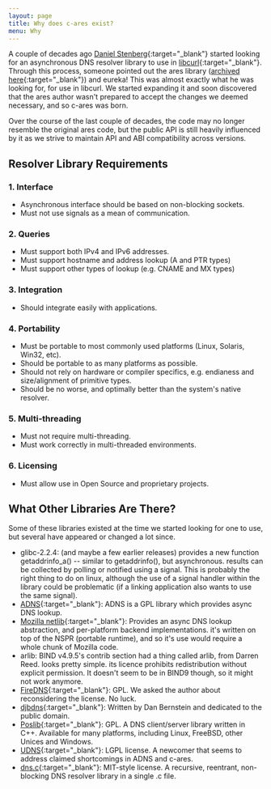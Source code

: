 ```yaml
---
layout: page
title: Why does c-ares exist?
menu: Why
---
```


A couple of decades ago [Daniel Stenberg](https://daniel.haxx.se/){:target="_blank"}
started looking for an asynchronous DNS resolver library to use in
[libcurl](https://curl.se/libcurl/){:target="_blank"}. Through this process,
someone pointed out the ares library
([archived here](https://github.com/mit-athena/libares/){:target="_blank"})
and eureka! This was almost exactly what he was looking for, for use in
libcurl. We started expanding it and soon discovered that the ares author wasn't
prepared to accept the changes we deemed necessary, and so c-ares was born.

Over the course of the last couple of decades, the code may no longer resemble
the original ares code, but the public API is still heavily influenced by it
as we strive to maintain API and ABI compatibility across versions.

## Resolver Library Requirements

### 1. Interface
 - Asynchronous interface should be based on non-blocking sockets.
 - Must not use signals as a mean of communication.

### 2. Queries
- Must support both IPv4 and IPv6 addresses.
- Must support hostname and address lookup (A and PTR types)
- Must support other types of lookup (e.g. CNAME and MX types)

### 3. Integration
- Should integrate easily with applications.

### 4. Portability
- Must be portable to most commonly used platforms (Linux, Solaris, Win32, etc).
- Should be portable to as many platforms as possible.
- Should not rely on hardware or compiler specifics, e.g. endianess and
  size/alignment of primitive types.
- Should be no worse, and optimally better than the system's native resolver.

### 5. Multi-threading
- Must not require multi-threading.
- Must work correctly in multi-threaded environments.

### 6. Licensing
- Must allow use in Open Source and proprietary projects.

## What Other Libraries Are There?

Some of these libraries existed at the time we started looking for one to use,
but several have appeared or changed a lot since.

- glibc-2.2.4: (and maybe a few earlier releases) provides a new function
  getaddrinfo_a() -- similar to getaddrinfo(), but asynchronous.  results can be
  collected by polling or notified using a signal. This is probably the right
  thing to do on linux, although the use of a signal handler within the library
  could be problematic (if a linking application also wants to use the same
  signal).
- [ADNS](http://www.chiark.greenend.org.uk/~ian/adns/){:target="_blank"}:
  ADNS is a GPL library which provides async DNS lookup.
- [Mozilla netlib](http://www.mozilla.org/docs/netlib/){:target="_blank"}:
  Provides an async DNS lookup abstraction, and per-platform backend
  implementations.  it's written on top of the NSPR (portable runtime), and so
  it's use would require a whole chunk of Mozilla code.
- arlib: BIND v4.9.5's contrib section had a thing called arlib, from Darren
  Reed. looks pretty simple.  its licence prohibits redistribution without
  explicit permission. It doesn't seem to be in BIND9 though, so it might not
  work anymore.
- [FireDNS](http://directory.fsf.org/project/FireDNS/){:target="_blank"}:
  GPL. We asked the author about reconsidering the license. No luck.
- [djbdns](http://cr.yp.to/djbdns.html){:target="_blank"}:
  Written by Dan Bernstein and dedicated to the public domain.
- [Poslib](http://www.posadis.org){:target="_blank"}:
  GPL. A DNS client/server library written in C++. Available for many platforms,
  including Linux, FreeBSD, other Unices and Windows.
- [UDNS](http://www.corpit.ru/mjt/udns.html){:target="_blank"}:
  LGPL license. A newcomer that seems to address claimed shortcomings in ADNS
  and c-ares.
- [dns.c](http://25thandclement.com/~william/projects/dns.c.html){:target="_blank"}:
  MIT-style license. A recursive, reentrant, non-blocking DNS resolver library
  in a single .c file.

